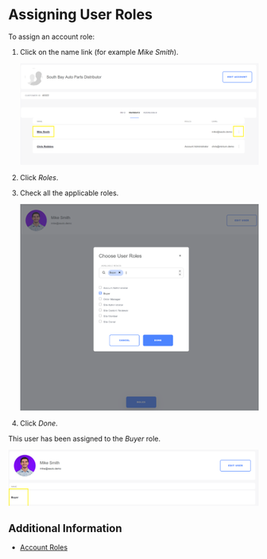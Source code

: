 # Assigning User Roles

To assign an account role:

1. Click on the name link (for example _Mike Smith_).

    ![User Mike Smith](./images/01.png)

1. Click _Roles_.
1. Check all the applicable roles.

    ![Assigning the Buyer Role to Mike Smith](./images/02.png)

1. Click _Done_.

This user has been assigned to the _Buyer_ role.

![Mike Smith is now a Buyer](./images/03.png)

## Additional Information

* [Account Roles](../customers/account-roles.md)
